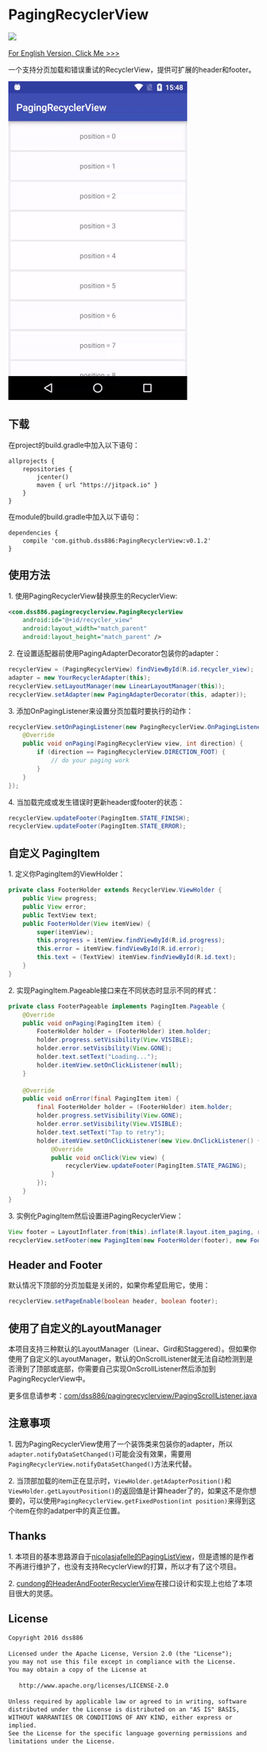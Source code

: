 # PagingRecyclerView

[![](https://jitpack.io/v/dss886/PagingRecyclerView.svg)](https://jitpack.io/#dss886/PagingRecyclerView)

[For English Version, Click Me >>>](/README.md)

一个支持分页加载和错误重试的RecyclerView，提供可扩展的header和footer。

![Demo](/1.gif)

## 下载

在project的build.gradle中加入以下语句：

~~~
allprojects {
	repositories {
		jcenter()
		maven { url "https://jitpack.io" }
	}
}
~~~

在module的build.gradle中加入以下语句：

~~~
dependencies {
	compile 'com.github.dss886:PagingRecyclerView:v0.1.2'
}
~~~

## 使用方法

1\. 使用PagingRecyclerView替换原生的RecyclerView:

~~~xml
<com.dss886.pagingrecyclerview.PagingRecyclerView
    android:id="@+id/recycler_view"
    android:layout_width="match_parent"
    android:layout_height="match_parent" />
~~~

2\. 在设置适配器前使用PagingAdapterDecorator包装你的adapter：

~~~java
recyclerView = (PagingRecyclerView) findViewById(R.id.recycler_view);
adapter = new YourRecyclerAdapter(this);
recyclerView.setLayoutManager(new LinearLayoutManager(this));
recyclerView.setAdapter(new PagingAdapterDecorator(this, adapter));
~~~

3\. 添加OnPagingListener来设置分页加载时要执行的动作：

~~~java
recyclerView.setOnPagingListener(new PagingRecyclerView.OnPagingListener() {
    @Override
    public void onPaging(PagingRecyclerView view, int direction) {
        if (direction == PagingRecyclerView.DIRECTION_FOOT) {
            // do your paging work
        }
    }
});
~~~

4\. 当加载完成或发生错误时更新header或footer的状态：

~~~java
recyclerView.updateFooter(PagingItem.STATE_FINISH);
recyclerView.updateFooter(PagingItem.STATE_ERROR);
~~~

## 自定义 PagingItem

1\. 定义你PagingItem的ViewHolder：

~~~java
private class FooterHolder extends RecyclerView.ViewHolder {
    public View progress;
    public View error;
    public TextView text;
    public FooterHolder(View itemView) {
        super(itemView);
        this.progress = itemView.findViewById(R.id.progress);
        this.error = itemView.findViewById(R.id.error);
        this.text = (TextView) itemView.findViewById(R.id.text);
    }
}

~~~

2\. 实现PagingItem.Pageable接口来在不同状态时显示不同的样式：

~~~java
private class FooterPageable implements PagingItem.Pageable {
    @Override
    public void onPaging(PagingItem item) {
        FooterHolder holder = (FooterHolder) item.holder;
        holder.progress.setVisibility(View.VISIBLE);
        holder.error.setVisibility(View.GONE);
        holder.text.setText("Loading...");
        holder.itemView.setOnClickListener(null);
    }

    @Override
    public void onError(final PagingItem item) {
        final FooterHolder holder = (FooterHolder) item.holder;
        holder.progress.setVisibility(View.GONE);
        holder.error.setVisibility(View.VISIBLE);
        holder.text.setText("Tap to retry");
        holder.itemView.setOnClickListener(new View.OnClickListener() {
            @Override
            public void onClick(View view) {
                recyclerView.updateFooter(PagingItem.STATE_PAGING);
            }
        });
    }
}
~~~

3\. 实例化PagingItem然后设置进PagingRecyclerView：

~~~java
View footer = LayoutInflater.from(this).inflate(R.layout.item_paging, recyclerView, false);
recyclerView.setFooter(new PagingItem(new FooterHolder(footer), new FooterPageable()));
~~~

## Header and Footer

默认情况下顶部的分页加载是关闭的，如果你希望启用它，使用：

~~~java
recyclerView.setPageEnable(boolean header, boolean footer);
~~~

## 使用了自定义的LayoutManager

本项目支持三种默认的LayoutManager（Linear、Gird和Staggered）。但如果你使用了自定义的LayoutManager，默认的OnScrollListener就无法自动检测到是否滑到了顶部或底部，你需要自己实现OnScrollListener然后添加到PagingRecyclerView中。

更多信息请参考：[com/dss886/pagingrecyclerview/PagingScrollListener.java](https://github.com/dss886/PagingRecyclerView/blob/master/library/src/main/java/com/dss886/pagingrecyclerview/PagingScrollListener.java)

## 注意事项

1\. 因为PagingRecyclerView使用了一个装饰类来包装你的adapter，所以`adapter.notifyDataSetChanged()`可能会没有效果，需要用`PagingRecyclerView.notifyDataSetChanged()`方法来代替。

2\. 当顶部加载的item正在显示时，`ViewHolder.getAdapterPosition()`和`ViewHolder.getLayoutPosition()`的返回值是计算header了的，如果这不是你想要的，可以使用`PagingRecyclerView.getFixedPostion(int position)`来得到这个item在你的adatper中的真正位置。

## Thanks

1\. 本项目的基本思路源自于[nicolasjafelle的PagingListView](https://github.com/nicolasjafelle/PagingListView)，但是遗憾的是作者不再进行维护了，也没有支持RecyclerView的打算，所以才有了这个项目。

2\. [cundong的HeaderAndFooterRecyclerView](https://github.com/cundong/HeaderAndFooterRecyclerView)在接口设计和实现上也给了本项目很大的灵感。

## License

~~~
Copyright 2016 dss886

Licensed under the Apache License, Version 2.0 (the "License");
you may not use this file except in compliance with the License.
You may obtain a copy of the License at

   http://www.apache.org/licenses/LICENSE-2.0

Unless required by applicable law or agreed to in writing, software
distributed under the License is distributed on an "AS IS" BASIS,
WITHOUT WARRANTIES OR CONDITIONS OF ANY KIND, either express or implied.
See the License for the specific language governing permissions and
limitations under the License.
~~~
